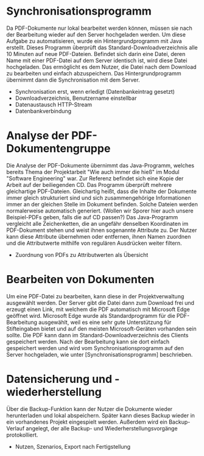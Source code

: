 # Synchronisationsprogramm
Da PDF-Dokumente nur lokal bearbeitet werden können, müssen sie nach der Bearbeitung wieder auf den Server hochgeladen werden. Um diese Aufgabe zu automatisieren, wurde ein Hintergrundprogramm mit Java erstellt. Dieses Programm überprüft das Standard-Downloadverzeichnis alle 10 Minuten auf neue PDF-Dateien. Befindet sich darin eine Datei, deren Name mit einer PDF-Datei auf dem Server identisch ist, wird diese Datei hochgeladen. Das ermöglicht es dem Nutzer, die Datei nach dem Download zu bearbeiten und einfach abzuspeichern. Das Hintergrundprogramm übernimmt dann die Synchronisation mit dem Server.

- Synchronisation erst, wenn erledigt (Datenbankeintrag gesetzt)
- Downloadverzeichnis, Benutzername einstellbar
- Datenaustausch HTTP-Stream
- Datenbankverbindung

# Analyse der PDF-Dokumentengruppe
Die Analyse der PDF-Dokumente übernimmt das Java-Programm, welches bereits Thema der Projektarbeit "Wie auch immer die hieß" im Modul "Software Engineering" war. Zur Referenz befindet sich eine Kopie der Arbeit auf der beiliegenden CD. Das Programm überprüft mehrere gleichartige PDF-Dateien. Gleichartig heißt, dass die Inhalte der Dokumente immer gleich strukturiert sind und sich zusammengehörige Informationen immer an der gleichen Stelle im Dokument befinden. Solche Dateien werden normalerweise automatisch generiert. (Wollen wir Sporer hier auch unsere Beispiel-PDFs geben, falls die auf CD passen?) Das Java-Programm vergleicht alle Zeichenketten, die an ungefähr denselben Koordinaten im PDF-Dokument stehen und weist ihnen sogenannte Attribute zu. Der Nutzer kann diese Attribute übernehmen oder entfernen, ihnen Namen zuordnen und die Attributwerte mithilfe von regulären Ausdrücken weiter filtern.

- Zuordnung von PDFs zu Attributwerten als Übersicht

# Bearbeiten von Dokumenten
Um eine PDF-Datei zu bearbeiten, kann diese in der Projektverwaltung ausgewählt werden. Der Server gibt die Datei dann zum Download frei und erzeugt einen Link, mit welchem die PDF automatisch mit Microsoft Edge geöffnet wird. Microsoft Edge wurde als Standardprogramm für die PDF-Bearbeitung ausgewählt, weil es eine sehr gute Unterstützung für Stifteingaben bietet und auf den meisten Microsoft-Geräten vorhanden sein sollte. Die PDF kann dann im Standard-Downloadverzeichnis des Clients gespeichert werden. Nach der Bearbeitung kann sie dort einfach gespeichert werden und wird vom Synchronisationsprogramm auf den Server hochgeladen, wie unter [Synchronisationsprogramm] beschrieben.

# Datensicherung und -wiederherstellung
Über die Backup-Funktion kann der Nutzer die Dokumente wieder herunterladen und lokal abspeichern. Später kann dieses Backup wieder in ein vorhandenes Projekt eingespielt werden. Außerdem wird ein Backup-Verlauf angelegt, der alle Backup- und Wiederherstellungsvorgänge protokolliert.

- Nutzen, Szenarios, Export nach Fertigstellung
